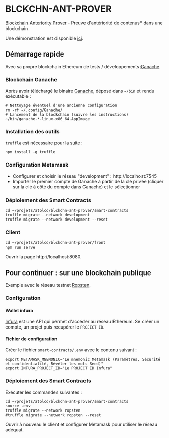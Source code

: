 # BLCKCHN-ANT-PROVER

[Blockchain Anteriority Prover](https://github.com/cvagner/blckchn-ant-prover) - Preuve d'antériorité de contenus* dans une blockchain.

Une démonstration est disponible [ici](https://cvagner.github.io/blckchn-ant-prover/).

## Démarrage rapide

Avec sa propre blockchain Ethereum de tests / développements [Ganache](https://www.trufflesuite.com/ganache).

### Blockchain Ganache

Après avoir téléchargé le binaire [Ganache](https://www.trufflesuite.com/ganache), déposé dans `~/bin` et rendu exécutable :

```shell
# Nettoyage éventuel d'une ancienne configuration
rm -rf ~/.config/Ganache/
# Lancement de la blockchain (suivre les instructions)
~/bin/ganache-*-linux-x86_64.AppImage
```

### Installation des outils

`truffle` est nécessaire pour la suite :
```shell
npm install -g truffle
```

### Configuration Metamask

* Configurer et choisir le réseau "development" : http://localhost:7545
* Importer le premier compte de Ganache à partir de la clé privée (cliquer sur la clé à côté du compte dans Ganache) et le sélectionner

### Déploiement des Smart Contracts

```shell
cd ~/projets/atolcd/blckchn-ant-prover/smart-contracts
truffle migrate --network development
truffle migrate --network development --reset
```

### Client

```shell
cd ~/projets/atolcd/blckchn-ant-prover/front
npm run serve
```
Ouvrir la page http://localhost:8080.


## Pour continuer : sur une blockchain publique

Exemple avec le réseau testnet [Ropsten](https://ropsten.etherscan.io/).

### Configuration

#### Wallet infura

[Infura](https://infura.io/) est une API qui permet d'accéder au réseau Ethereum.
Se créer un compte, un projet puis récupérer le `PROJECT ID`.

#### Fichier de configuration

Créer le fichier `smart-contracts/.env` avec le contenu suivant :
```
export METAMASK_MNEMONIC="Le mnemonic Metamask (Paramètres, Sécurité et confidentialité, Révéler les mots Seed)"
export INFURA_PROJECT_ID="Le PROJECT ID Infura"
```

### Déploiement des Smart Contracts

Exécuter les commandes suivantes :
```shell
cd ~/projets/atolcd/blckchn-ant-prover/smart-contracts
source .env
truffle migrate --network ropsten
#truffle migrate --network ropsten --reset
```

Ouvrir à nouveau le client et configurer Metamask pour utiliser le réseau adéquat.
